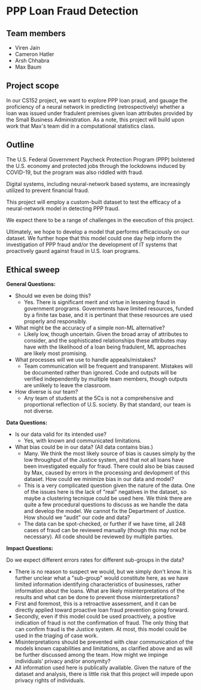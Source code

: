 # PPP Loan Fraud Detection

## Team members
* Viren Jain
* Cameron Hatler
* Arsh Chhabra
* Max Baum

## Project scope

In our CS152 project, we want to explore PPP loan praud, and gauage the proficiency of a neural network in predicting (retrospectively) whether a loan was issued under fradulent premises given loan attributes provided by the Small Business Administration. As a note, this project will build upon work that Max's team did in a computational statistics class.

## Outline

The U.S. Federal Government Paycheck Protection Program (PPP) bolstered the U.S. economy and protected jobs through the lockdowns induced by COVID-19, but the program was also riddled with fraud.

Digital systems, including neural-network based systems, are increasingly utilized to prevent financial fraud.

This project will employ a custom-built dataset to test the efficacy of a neural-network model in detecting PPP fraud.

We expect there to be a range of challenges in the execution of this project.

Ultimately, we hope to develop a model that performs efficaciously on our dataset. We further hope that this model could one day help inform the investigation of PPP fraud and/or the development of IT systems that proactively gaurd against fraud in U.S. loan programs.

## Ethical sweep

**General Questions:**
* Should we even be doing this?
  * Yes. There is significant merit and virtue in lessening fraud in government programs. Governments have limited resources, funded by a finite tax base, and it is pertinant that these resources are used properly and responsibly. 
* What might be the accuracy of a simple non-ML alternative?
  * Likely low, though uncertain. Given the broad array of attributes to consider, and the sophisticated relationships these attributes may have with the likelihood of a loan being fradulent, ML approaches are likely most promising. 
* What processes will we use to handle appeals/mistakes?
  *  Team communication will be frequent and transparent. Mistakes will be documented rather than ignored. Code and outputs will be verified independently by multiple team members, though outputs are unlikely to leave the classroom.
* How diverse is our team?
  * Any team of students at the 5Cs is not a comprehensive and proportional reflection of U.S. society. By that standard, our team is not diverse.
 
**Data Questions:**
* Is our data valid for its intended use?
  * Yes, with known and communicated limitations.
* What bias could be in our data? (All data contains bias.)
  * Many. We think the most likely source of bias is causes simply by the low throughput of the Justice system, and that not all loans have been investigated equally for fraud. There could also be bias caused by Max, caused by errors in the processing and devlopment of this dataset.
How could we minimize bias in our data and model?
  * This is a very complicated question given the nature of the data. One of the issues here is the lack of "real" negatives in the dataset, so maybe a clustering tecnique could be used here. We think there are quite a few procedural questions to discuss as we handle the data and develop the model. We cannot fix the Department of Justice.
How should we “audit” our code and data?
  * The data can be spot-checked, or further if we have time, all 248 cases of fraud can be reviewed manually (though this may not be necessary). All code should be reviewed by multiple parties.

**Impact Questions:**

Do we expect different errors rates for different sub-groups in the data?
  * There is no reason to suspect we would, but we simply don't know. It is further unclear what a "sub-group" would constitute here, as we have limited information identifying characteristics of businesses, rather information about the loans.
What are likely misinterpretations of the results and what can be done to prevent those misinterpretations?
  * First and foremost, this is a retroactive assessment, and it can be directly applied toward proactive loan fraud prevention going forward.
  * Secondly, even if this model could be used proactively, a postive indication of fraud is not the confirmation of fraud. The only thing that can confirm fraud is the Justice system. At most, this model could be used in the triaging of case work.
  * Misinterpretations should be prevented with clear communication of the models known capabilities and limitations, as clarified above and as will be further discussed among the team.
How might we impinge individuals’ privacy and/or anonymity?
  * All information used here is publically available. Given the nature of the dataset and analysis, there is little risk that this project will impede upon privacy rights of individuals.

